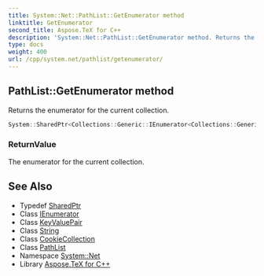 ```yaml
---
title: System::Net::PathList::GetEnumerator method
linktitle: GetEnumerator
second_title: Aspose.TeX for C++
description: 'System::Net::PathList::GetEnumerator method. Returns the enumerator for the current collection in C++.'
type: docs
weight: 400
url: /cpp/system.net/pathlist/getenumerator/
---
```

## PathList::GetEnumerator method


Returns the enumerator for the current collection.

```cpp
System::SharedPtr<Collections::Generic::IEnumerator<Collections::Generic::KeyValuePair<String, System::SharedPtr<CookieCollection>>>> System::Net::PathList::GetEnumerator()
```


### ReturnValue

The enumerator for the current collection.

## See Also

* Typedef [SharedPtr](../../../system/sharedptr/)
* Class [IEnumerator](../../../system.collections.generic/ienumerator/)
* Class [KeyValuePair](../../../system.collections.generic/keyvaluepair/)
* Class [String](../../../system/string/)
* Class [CookieCollection](../../cookiecollection/)
* Class [PathList](../)
* Namespace [System::Net](../../)
* Library [Aspose.TeX for C++](../../../)
